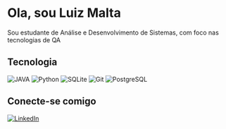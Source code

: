 # Ola, sou Luiz Malta

Sou estudante de Análise e Desenvolvimento de Sistemas, com foco nas tecnologias de QA

## Tecnologia

![JAVA](https://img.shields.io/badge/java-000?style=for-the-badge&logo=openjdk&logoColor=%23ED8B00)
![Python](https://img.shields.io/badge/python-000?style=for-the-badge&logo=python&logoColor=30A3DC)
![SQLite](https://img.shields.io/badge/SQLite-000?style=for-the-badge&logo=sqlite&logoColor=07405E)
![Git](https://img.shields.io/badge/GIT-000?style=for-the-badge&logo=git&logoColor=E44C30)
![PostgreSQL](https://img.shields.io/badge/Postgre-000?style=for-the-badge&logo=git&logoColor=E44C30)



## Conecte-se comigo

[![LinkedIn](https://img.shields.io/badge/LinkedIn-0077B5?style=for-the-badge&logo=linkedin&logoColor=white)](www.linkedin.com/in/luizeduardomalta)
